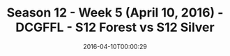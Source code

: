 ---
title: Season 12 - Week 5 (April 10, 2016) - DCGFFL - S12 Forest vs S12 Silver
teams-score:
- team: _teams/s12-forest.md
  score: 6
- team: _teams/s12-silver.md
  score: 25
mvp: Nolan L. (Forest); Haskell N. (Silver)
game-ball: Jason J. (Forest); Staci P. (Silver)
sportsperson: ''
season: 12
week: 5
date: '2016-04-10T00:00:29'
pageid: season-12-week-5-april-10-2016-4179-vs-4190
---